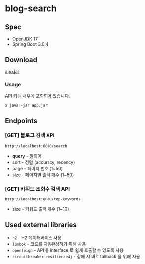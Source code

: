 # blog-search

## Spec

* OpenJDK 17
* Spring Boot 3.0.4

## Download

[app.jar](https://github.com/Karsei/bs/releases/download/1.0.2/app.jar)

### Usage

API 키는 내부에 포함되어 있습니다.

```shell
$ java -jar app.jar
```

## Endpoints

### [GET] 블로그 검색 API

```
http://localhost:8080/search
```

* **query** - 질의어
* sort - 정렬 (accuracy, recency)
* page - 페이지 번호 (1~50)
* size - 페이지별 출력 개수 (1~50)

### [GET] 키워드 조회수 검색 API

```
http://localhost:8080/top-keywords
```

* size - 키워드 출력 개수 (1~10)

## Used external libraries

* `h2` - H2 데이터베이스 사용
* `lombok` - 코드를 자동완성하기 위해 사용
* `openfeign` - API 를 interface 로 쉽게 호출할 수 있도록 사용
* `circuitbreaker-resilience4j` - 장애 시 바로 fallback 을 위해 사용
